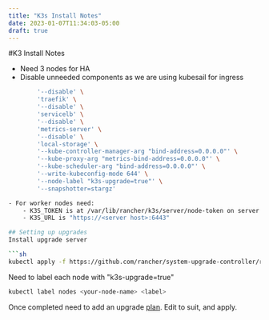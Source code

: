 ```yaml
---
title: "K3s Install Notes"
date: 2023-01-07T11:34:03-05:00
draft: true
---
```


#K3 Install Notes

- Need 3 nodes for HA
- Disable unneeded components as we are using kubesail for ingress
```sh
        '--disable' \
        'traefik' \
        '--disable' \
        'servicelb' \
        '--disable' \
        'metrics-server' \
        '--disable' \
        'local-storage' \
        '--kube-controller-manager-arg "bind-address=0.0.0.0"' \
        '--kube-proxy-arg "metrics-bind-address=0.0.0.0"' \
        '--kube-scheduler-arg "bind-address=0.0.0.0"' \
        '--write-kubeconfig-mode 644' \
        '--node-label "k3s-upgrade=true"' \
        '--snapshotter=stargz'

- For worker nodes need:
    - K3S_TOKEN is at /var/lib/rancher/k3s/server/node-token on server
    - K3S_URL is "https://<server host>:6443"

## Setting up upgrades
Install upgrade server

```sh
kubectl apply -f https://github.com/rancher/system-upgrade-controller/releases/latest/download/system-upgrade-controller.yaml
```

Need to label each node with "k3s-upgrade=true"

```sh
kubectl label nodes <your-node-name> <label>
```
Once completed need to add an upgrade [plan](https://raw.githubusercontent.com/rancher/system-upgrade-controller/master/examples/k3s-upgrade.yaml). Edit to suit, and apply.
